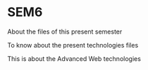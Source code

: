 # SEM6
About the files of this present semester

To know about the present technologies files 


This is about the Advanced Web technologies 
